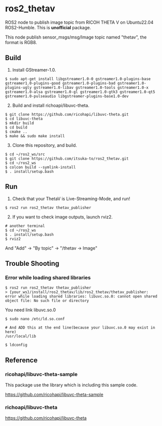 ros2_thetav
============================

ROS2 node to publish image topic from RICOH THETA V on Ubuntu22.04 ROS2-Humble.
This is **unofficial** package.

This node publish sensor_msgs/msg/Image topic named "thetav", the format is RGB8.


## Build
1. Install GStreamer-1.0.
```
$ sudo apt-get install libgstreamer1.0-0 gstreamer1.0-plugins-base gstreamer1.0-plugins-good gstreamer1.0-plugins-bad gstreamer1.0-plugins-ugly gstreamer1.0-libav gstreamer1.0-tools gstreamer1.0-x gstreamer1.0-alsa gstreamer1.0-gl gstreamer1.0-gtk3 gstreamer1.0-qt5 gstreamer1.0-pulseaudio libgstreamer-plugins-base1.0-dev
```

2. Build and install richoapi/libuvc-theta.
```
$ git clone https://github.com/ricohapi/libuvc-theta.git
$ cd libuvc-theta
$ mkdir build
$ cd build
$ cmake ..
$ make && sudo make install
```

3. Clone this repository, and build.
```
$ cd ~/ros2_ws/src
$ git clone https://github.com/itsuka-to/ros2_thetav.git
$ cd ~/ros2_ws
$ colcon build --symlink-install
$ . install/setup.bash
```

## Run 
1. Check that your ThetaV is Live-Streaming-Mode, and run!
```
$ ros2 run ros2_thetav thetav_publisher
```

2. If you want to check image outputs, launch rviz2.
```
# another terminal
$ cd ~/ros2_ws
$ . install/setup.bash
$ rviz2
```

And "Add" -> "By topic" -> "/thetav -> Image"

## Trouble Shooting
### Error while loading shared libraries
```
$ ros2 run ros2_thetav thetav_publisher
> {your_ws}/install/ros2_thetav/lib/ros2_thetav/thetav_publisher: error while loading shared libraries: libuvc.so.0: cannot open shared object file: No such file or directory
```

You need link libuvc.so.0
```
$ sudo nano /etc/ld.so.conf

# And ADD this at the end line(because your libuvc.so.0 may exist in here)
/usr/local/lib

$ ldconfig
```


## Reference
### ricohapi/libuvc-theta-sample
This package use the library which is including this sample code.

https://github.com/ricohapi/libuvc-theta-sample

### richoapi/libuvc-theta
https://github.com/ricohapi/libuvc-theta